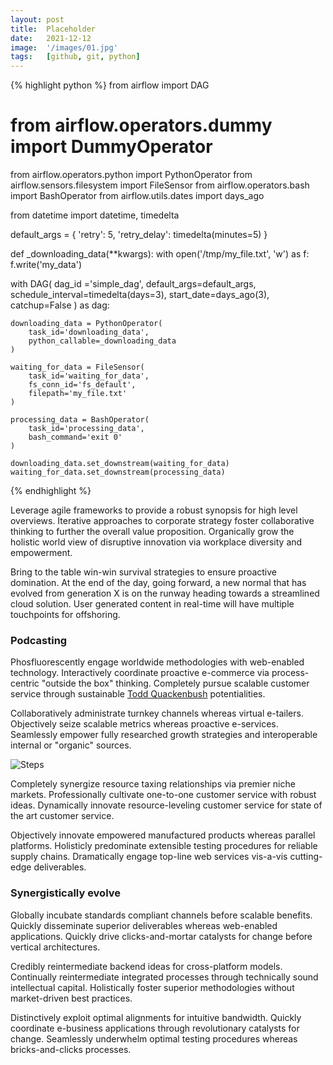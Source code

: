 ```yaml
---
layout: post
title:  Placeholder
date:   2021-12-12
image:  '/images/01.jpg'
tags:   [github, git, python]
---
```


{% highlight python %}
from airflow import DAG
# from airflow.operators.dummy import DummyOperator
from airflow.operators.python import PythonOperator
from airflow.sensors.filesystem import FileSensor
from airflow.operators.bash import BashOperator
from airflow.utils.dates import days_ago

from datetime import datetime, timedelta

default_args = {
'retry': 5,
'retry_delay': timedelta(minutes=5)
}

def _downloading_data(**kwargs):
with open('/tmp/my_file.txt', 'w') as f:
f.write('my_data')

with DAG(
dag_id ='simple_dag', default_args=default_args,
schedule_interval=timedelta(days=3),
start_date=days_ago(3), catchup=False
) as dag:

    downloading_data = PythonOperator(
        task_id='downloading_data',
        python_callable=_downloading_data
    )

    waiting_for_data = FileSensor(
        task_id='waiting_for_data',
        fs_conn_id='fs_default',
        filepath='my_file.txt'
    )

    processing_data = BashOperator(
        task_id='processing_data',
        bash_command='exit 0'
    )

    downloading_data.set_downstream(waiting_for_data)
    waiting_for_data.set_downstream(processing_data)
{% endhighlight %}

Leverage agile frameworks to provide a robust synopsis for high level overviews. Iterative approaches to corporate strategy foster collaborative thinking to further the overall value proposition. Organically grow the holistic world view of disruptive innovation via workplace diversity and empowerment.

Bring to the table win-win survival strategies to ensure proactive domination. At the end of the day, going forward, a new normal that has evolved from generation X is on the runway heading towards a streamlined cloud solution. User generated content in real-time will have multiple touchpoints for offshoring.

### Podcasting

Phosfluorescently engage worldwide methodologies with web-enabled technology. Interactively coordinate proactive e-commerce via process-centric "outside the box" thinking. Completely pursue scalable customer service through sustainable [Todd Quackenbush](https://unsplash.com/photos/JJB_K8aCPU4) potentialities.

Collaboratively administrate turnkey channels whereas virtual e-tailers. Objectively seize scalable metrics whereas proactive e-services. Seamlessly empower fully researched growth strategies and interoperable internal or "organic" sources.

![Steps]({{site.baseurl}}/images/02-2.jpg)

Completely synergize resource taxing relationships via premier niche markets. Professionally cultivate one-to-one customer service with robust ideas. Dynamically innovate resource-leveling customer service for state of the art customer service.

Objectively innovate empowered manufactured products whereas parallel platforms. Holisticly predominate extensible testing procedures for reliable supply chains. Dramatically engage top-line web services vis-a-vis cutting-edge deliverables.

### Synergistically evolve

Globally incubate standards compliant channels before scalable benefits. Quickly disseminate superior deliverables whereas web-enabled applications. Quickly drive clicks-and-mortar catalysts for change before vertical architectures.

Credibly reintermediate backend ideas for cross-platform models. Continually reintermediate integrated processes through technically sound intellectual capital. Holistically foster superior methodologies without market-driven best practices.

Distinctively exploit optimal alignments for intuitive bandwidth. Quickly coordinate e-business applications through revolutionary catalysts for change. Seamlessly underwhelm optimal testing procedures whereas bricks-and-clicks processes.